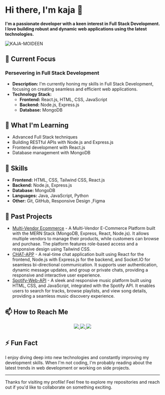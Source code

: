 # Hi there, I'm kaja 👋

**I'm a passionate developer with a keen interest in Full Stack Development. I love building robust and dynamic web applications using the latest technologies.**
<p align="left"> 
  <img src="https://komarev.com/ghpvc/?username=KAJA-MOIDEEN&label=Profile%20views&color=0e75b6&style=flat" alt="KAJA-MOIDEEN" /> 
</p>

## 🔭 Current Focus

### Persevering in Full Stack Development
- **Description:** I'm currently honing my skills in Full Stack Development, focusing on creating seamless and efficient web applications.
- **Technology Stack:**
  - **Frontend:** React.js, HTML, CSS, JavaScript
  - **Backend:** Node.js, Express.js
  - **Database:** MongoDB

## 🌱 What I'm Learning
- Advanced Full Stack techniques
- Building RESTful APIs with Node.js and Express.js
- Frontend development with React.js
- Database management with MongoDB

## 💼 Skills
- **Frontend:** HTML, CSS, Tailwind CSS, React.js
- **Backend:** Node.js, Express.js
- **Database:** MongoDB
- **Languages:** Java, JavaScript, Python
- **Other:** Git, GitHub, Responsive Design ,Figma 

## 💼 Past Projects
- [Multi-Vendor Ecommerce](https://ecommerce.whytap.tech/) - A Multi-Vendor E-Commerce Platform built with the MERN Stack (MongoDB, Express, React, Node.js). It allows multiple vendors to manage their products, while customers can browse and purchase. The platform features role-based access and a responsive design using Tailwind CSS.
- [CHAT-APP](https://github.com/KAJA-MOIDEEN/CHAT-APP) -  A real-time chat application built using React for the frontend, Node.js with Express.js for the backend, and Socket.IO for seamless bi-directional communication. It supports user authentication, dynamic message updates, and group or private chats, providing a responsive and interactive user experience.
- [Spotify-Web-API](https://github.com/KAJA-MOIDEEN/Spotify-API) - A sleek and responsive music platform built using HTML, CSS, and JavaScript, integrated with the Spotify API. It enables users to search for tracks, browse playlists, and view song details, providing a seamless music discovery experience.








## 📫 How to Reach Me

<div align="center"> 
  <a href="https://www.linkedin.com/in/kaja-moideen/" target="_blank">
    <img src="https://img.shields.io/badge/LinkedIn-0077B5?style=for-the-badge&logo=linkedin&logoColor=white" target="_blank" />
  </a>
  <a href="mailto:kajamoideen3100@gmail.com" target="_blank">
    <img src="https://img.shields.io/badge/Gmail-333333?style=for-the-badge&logo=gmail&logoColor=red" />
  </a>
  <a href="https://" target="_blank">
     <img src="https://img.shields.io/badge/Portfolio-FF5722?style=for-the-badge&logo=todoist&logoColor=white" target="_blank" /> 
  </a>
</div>

## ⚡ Fun Fact
I enjoy diving deep into new technologies and constantly improving my development skills. When I'm not coding, I'm probably reading about the latest trends in web development or working on side projects.

---

Thanks for visiting my profile! Feel free to explore my repositories and reach out if you'd like to collaborate on something exciting.
